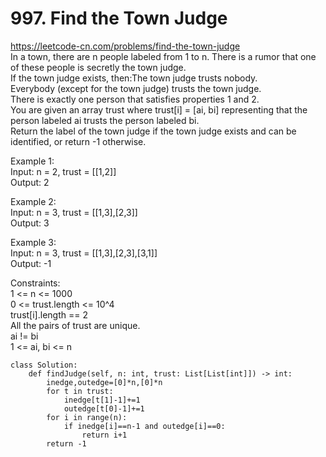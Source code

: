 # 997. Find the Town Judge
https://leetcode-cn.com/problems/find-the-town-judge  
In a town, there are n people labeled from 1 to n. There is a rumor that one of these people is secretly the town judge.  
If the town judge exists, then:The town judge trusts nobody.  
Everybody (except for the town judge) trusts the town judge.  
There is exactly one person that satisfies properties 1 and 2.  
You are given an array trust where trust[i] = [ai, bi] representing that the person labeled ai trusts the person labeled bi.  
Return the label of the town judge if the town judge exists and can be identified, or return -1 otherwise.  


Example 1:  
Input: n = 2, trust = [[1,2]]  
Output: 2  

Example 2:  
Input: n = 3, trust = [[1,3],[2,3]]  
Output: 3  

Example 3:  
Input: n = 3, trust = [[1,3],[2,3],[3,1]]  
Output: -1  

Constraints:  
1 <= n <= 1000  
0 <= trust.length <= 10^4  
trust[i].length == 2  
All the pairs of trust are unique.  
ai != bi  
1 <= ai, bi <= n  

``` python3
class Solution:
    def findJudge(self, n: int, trust: List[List[int]]) -> int:
        inedge,outedge=[0]*n,[0]*n
        for t in trust:
            inedge[t[1]-1]+=1
            outedge[t[0]-1]+=1
        for i in range(n):
            if inedge[i]==n-1 and outedge[i]==0:
                return i+1
        return -1

```
